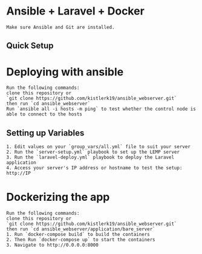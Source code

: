 # Ansible + Laravel + Docker
    Make sure Ansible and Git are installed.

## Quick Setup
# Deploying with ansible
    Run the following commands:
    clone this repository or
    `git clone https://github.com/kistlerk19/ansible_webserver.git`
    then run `cd ansible_webserver`
    Run `ansible all -i hosts -m ping` to test whether the control node is able to connect to the hosts

## Setting up Variables
    1. Edit values on your `group_vars/all.yml` file to suit your server
    2. Run the `server-setup.yml` playbook to set up the LEMP server
    3. Run the `laravel-deploy.yml` playbook to deploy the Laravel application
    4. Access your server's IP address or hostname to test the setup: http://IP


# Dockerizing the app
    Run the following commands:
    clone this repository or
    `git clone https://github.com/kistlerk19/ansible_webserver.git`
    then run `cd ansible_webserver/application/bare_server`
    1. Run `docker-compose build` to build the containers
    2. Then Run `docker-compose up` to start the containers
    3. Navigate to http://0.0.0.0:8000